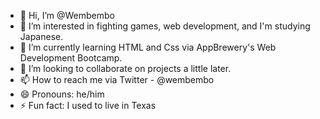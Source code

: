 - 👋 Hi, I’m @Wembembo
- 👀 I’m interested in fighting games, web development, and I'm studying Japanese. 
- 🌱 I’m currently learning HTML and Css via AppBrewery's Web Development Bootcamp. 
- 💞️ I’m looking to collaborate on projects a little later. 
- 📫 How to reach me via Twitter - @wembembo
- 😄 Pronouns: he/him
- ⚡ Fun fact: I used to live in Texas

<!---
Wembembo/Wembembo is a ✨ special ✨ repository because its `README.md` (this file) appears on your GitHub profile.
You can click the Preview link to take a look at your changes.
--->
